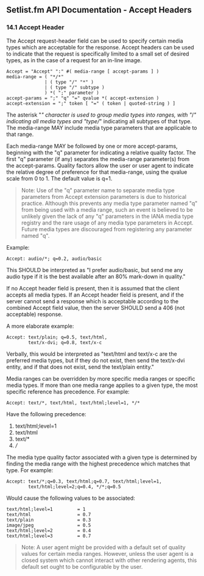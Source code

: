 ## Setlist.fm API Documentation - Accept Headers

### 14.1 Accept Header

The Accept request-header field can be used to specify certain media types which are acceptable for the response. Accept headers can be used to indicate that the request is specifically limited to a small set of desired types, as in the case of a request for an in-line image.

```
Accept = "Accept" ":" #( media-range [ accept-params ] )
media-range = ( "*/*"
              | ( type "/" "*" )
              | ( type "/" subtype )
              ) *( ";" parameter )
accept-params = ";" "q" "=" qvalue *( accept-extension )
accept-extension = ";" token [ "=" ( token | quoted-string ) ]
```

The asterisk "*" character is used to group media types into ranges, with "*/*" indicating all media types and "type/*" indicating all subtypes of that type. The media-range MAY include media type parameters that are applicable to that range.

Each media-range MAY be followed by one or more accept-params, beginning with the "q" parameter for indicating a relative quality factor. The first "q" parameter (if any) separates the media-range parameter(s) from the accept-params. Quality factors allow the user or user agent to indicate the relative degree of preference for that media-range, using the qvalue scale from 0 to 1. The default value is q=1.

> Note: Use of the "q" parameter name to separate media type parameters from Accept extension parameters is due to historical practice. Although this prevents any media type parameter named "q" from being used with a media range, such an event is believed to be unlikely given the lack of any "q" parameters in the IANA media type registry and the rare usage of any media type parameters in Accept. Future media types are discouraged from registering any parameter named "q".

Example:
```
Accept: audio/*; q=0.2, audio/basic
```

This SHOULD be interpreted as "I prefer audio/basic, but send me any audio type if it is the best available after an 80% mark-down in quality."

If no Accept header field is present, then it is assumed that the client accepts all media types. If an Accept header field is present, and if the server cannot send a response which is acceptable according to the combined Accept field value, then the server SHOULD send a 406 (not acceptable) response.

A more elaborate example:
```
Accept: text/plain; q=0.5, text/html,
        text/x-dvi; q=0.8, text/x-c
```

Verbally, this would be interpreted as "text/html and text/x-c are the preferred media types, but if they do not exist, then send the text/x-dvi entity, and if that does not exist, send the text/plain entity."

Media ranges can be overridden by more specific media ranges or specific media types. If more than one media range applies to a given type, the most specific reference has precedence. For example:

```
Accept: text/*, text/html, text/html;level=1, */*
```

Have the following precedence:
1. text/html;level=1
2. text/html
3. text/*
4. */*

The media type quality factor associated with a given type is determined by finding the media range with the highest precedence which matches that type. For example:

```
Accept: text/*;q=0.3, text/html;q=0.7, text/html;level=1,
        text/html;level=2;q=0.4, */*;q=0.5
```

Would cause the following values to be associated:
```
text/html;level=1         = 1
text/html                 = 0.7
text/plain                = 0.3
image/jpeg                = 0.5
text/html;level=2         = 0.4
text/html;level=3         = 0.7
```

> Note: A user agent might be provided with a default set of quality values for certain media ranges. However, unless the user agent is a closed system which cannot interact with other rendering agents, this default set ought to be configurable by the user.